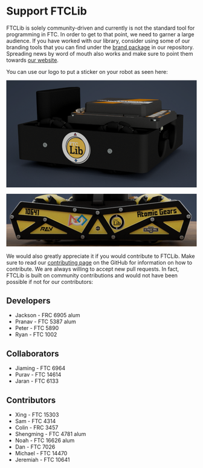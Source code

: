 # Support FTCLib

FTCLib is solely community-driven and currently is not the standard tool for programming in FTC. In order to get to that point, we need to garner a large audience. If you have worked with our library, consider using some of our branding tools that you can find under the [brand package](https://github.com/FTCLib/FTCLib/tree/dev/brand) in our repository. Spreading news by word of mouth also works and make sure to point them towards [our website](http://ftclib.org).

You can use our logo to put a sticker on your robot as seen here:

![CAD courtesy of Jeremiah from FTC Team 10641](.gitbook/assets/small-bot.png)

![CAD courtesy of Jeremiah from FTC Team 10641](.gitbook/assets/gobilda-bot.png)

We would also greatly appreciate it if you would contribute to FTCLib. Make sure to read our [contributing page](https://github.com/FTCLib/FTCLib/blob/dev/.github/CONTRIBUTING.md) on the GitHub for information on how to contribute. We are always willing to accept new pull requests. In fact, FTCLib is built on community contributions and would not have been possible if not for our contributors:

## Developers

* Jackson - FRC 6905 alum
* Pranav - FTC 5387 alum
* Peter - FTC 5890
* Ryan - FTC 1002

## Collaborators

* Jiaming - FTC 6964
* Purav - FTC 14614
* Jaran - FTC 6133

## Contributors

* Xing - FTC 15303
* Sam - FTC 4314
* Colin - FRC 3457
* Shengming - FTC 4781 alum
* Noah - FTC 16626 alum
* Dan - FTC 7026
* Michael - FTC 14470
* Jeremiah - FTC 10641

